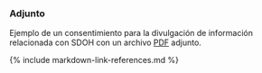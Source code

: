 ### Adjunto

Ejemplo de un consentimiento para la divulgación de información relacionada con SDOH con un archivo [PDF](ExampleConsent.pdf) adjunto.

{% include markdown-link-references.md %}